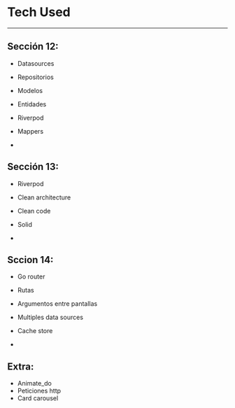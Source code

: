 # Tech Used
---
## Sección 12:
- Datasources
- Repositorios
- Modelos
- Entidades
- Riverpod
- Mappers

-
## Sección 13:
- Riverpod
- Clean architecture
- Clean code
- Solid

-
 ## Sccion 14:
- Go router 
- Rutas
- Argumentos entre pantallas
- Multiples data sources
- Cache store

-
## Extra:
- Animate_do
- Peticiones http
- Card carousel